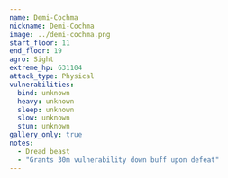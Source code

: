 ```yaml
---
name: Demi-Cochma
nickname: Demi-Cochma
image: ../demi-cochma.png
start_floor: 11
end_floor: 19
agro: Sight
extreme_hp: 631104
attack_type: Physical
vulnerabilities:
  bind: unknown
  heavy: unknown
  sleep: unknown
  slow: unknown
  stun: unknown
gallery_only: true
notes:
  - Dread beast
  - "Grants 30m vulnerability down buff upon defeat"
---
```


